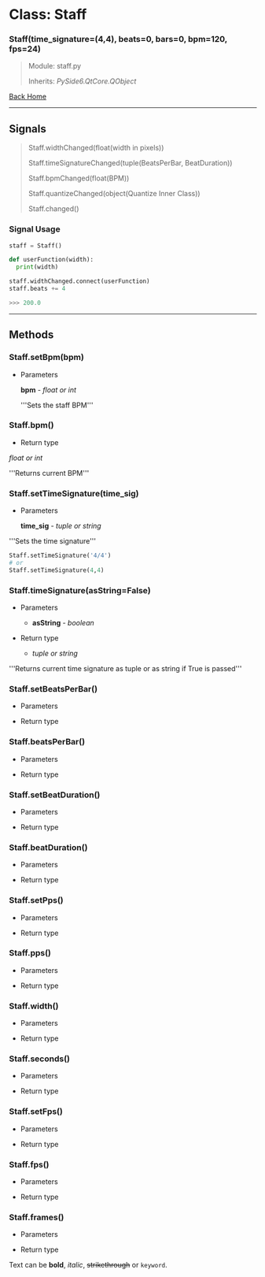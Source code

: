 # Class: Staff
### Staff(time_signature=(4,4), beats=0, bars=0, bpm=120, fps=24)
> Module: staff.py
>
> Inherits: _PySide6.QtCore.QObject_

[Back Home](index.md)

***

## Signals
> Staff.widthChanged(float(width in pixels))
>
> Staff.timeSignatureChanged(tuple(BeatsPerBar, BeatDuration))
>
> Staff.bpmChanged(float(BPM))
>
> Staff.quantizeChanged(object(Quantize Inner Class))
>
> Staff.changed()

### Signal Usage
```python
staff = Staff()

def userFunction(width):
  print(width)

staff.widthChanged.connect(userFunction)
staff.beats += 4

>>> 200.0
```

***

## Methods

### Staff.setBpm(bpm)

  * Parameters

    **bpm** - _float or int_

    '''Sets the staff BPM'''

### Staff.bpm()

  * Return type

  _float or int_

  '''Returns current BPM'''

### Staff.setTimeSignature(time_sig)

  * Parameters

    **time_sig** - _tuple or string_

  '''Sets the time signature'''

```python
Staff.setTimeSignature('4/4')
# or
Staff.setTimeSignature(4,4)
```

### Staff.timeSignature(asString=False)

  * Parameters
    * **asString** - _boolean_

  * Return type
    * _tuple or string_

  '''Returns current time signature as tuple or as string if True is passed'''

### Staff.setBeatsPerBar()

  * Parameters


  * Return type


### Staff.beatsPerBar()

  * Parameters


  * Return type


### Staff.setBeatDuration()

  * Parameters


  * Return type


### Staff.beatDuration()

  * Parameters


  * Return type


### Staff.setPps()

  * Parameters


  * Return type


### Staff.pps()

  * Parameters


  * Return type


### Staff.width()

  * Parameters


  * Return type


### Staff.seconds()

  * Parameters


  * Return type


### Staff.setFps()

  * Parameters


  * Return type


### Staff.fps()

  * Parameters


  * Return type


### Staff.frames()

  * Parameters


  * Return type






Text can be **bold**, _italic_, ~~strikethrough~~ or `keyword`.
